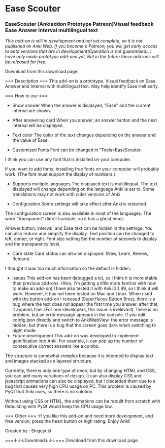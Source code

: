 # Ease Scouter
### EaseScouter (Ankiaddon Prototype Patreon)Visual feedback Ease Answer Interval multilingual text


 *This add-on is still in development and not yet complete, so it is not published on Anki Web. If you become a Patreon, you will get early access to beta versions that are in development(Operation is not guaranteed).  I have only made prototype add-ons yet, But in the future these add-ons will be released for free.* 

Download from this download page.

=== Description ===
This add-on is a prototype. Visual feedback on Ease, Answer and Interval with multilingual text. May help identify Ease Hell early.

=== How to use ===
- Show answer
When the answer is displayed, "Ease" and the current interval are shown.


- After answering card
When you answer, an answer button and the next interval will be displayed.


- Text color
The color of the text changes depending on the answer and the value of Ease.


- Customized Fonts
Font can be changed in "Tools>EaseScouter.

I think you can use any font that is installed on your computer.

If you want to add fonts, installing free fonts on your computer will probably work. (The font must support the display of numbers.)


- Supports multiple languages
The displayed text is multilingual. The text displayed will change depending on the language Anki is set to. Some translations may not work with older versions of Anki


- Configuration
Some settings will take effect after Anki is restarted.

The configuration screen is also available in most of the languages. The word "transparent" didn't translate, so it has a ghost emoji.



Answer button, interval, and Ease text can be hidden in the settings. You can also reduce and simplify the display.
Text position can be changed to left, center, or right.
Font size setting
Set the number of seconds to display and the transparency level.
- Card state
Card status can also be displayed.  (New, Learn, Review, Relearn)

I thought it was too much information so the default is hidden.


- issues
This add-on has been debugged a lot, so I think it is more stable than previous add-ons. (Also, I'm getting a little more familiar with how to make an add-on) I have also tested it with Anki 2.1.49, so I think it will work. However, it has not been tested on Mac and Linux.
When used with the button add-on I released (Superfluous Button Bros), there is a bug where the text does not appear the first time you answer. after that, it appears fine.
(For non-developers, this issue is irrelevant) There is no problem, but an error message appears in the console. If you edit config.json directly and switch to AnkiWebView, the error message is hidden, but there is a bug that the screen goes dark when switching to night mode.
- Future development
This add-on was developed to implement gamification into Anki. For example, it can pop up the number of consecutive correct answers like a combo.

The structure is somewhat complex because it is intended to display text and images stacked as a layered structure.

Currently, there is only one type of neon, but by changing HTML and CSS, you can add many variations of design. It can also display CSS and javascript animations can also be displayed, but I discarded them due to a bug that causes very high CPU usage on PC. This problem is caused by PyQt that Anki uses, so there is no solution.

Without using CSS or HTML, the animations can be rebuilt from scratch with Rebuilding with PyQt would keep the CPU usage low.

=== Other ===
-If you like this add-on and need more development, and free version, press the heart button or high rating. Enjoy Anki!

Created by : Shigeyuki

===↓↓↓Download↓↓↓===
Download from this download page.